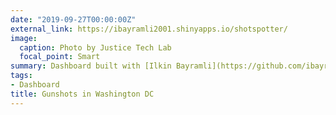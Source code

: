```yaml
---
date: "2019-09-27T00:00:00Z"
external_link: https://ibayramli2001.shinyapps.io/shotspotter/
image:
  caption: Photo by Justice Tech Lab
  focal_point: Smart
summary: Dashboard built with [Ilkin Bayramli](https://github.com/ibayramli2001) interactively animating maps of gunshots in DC across time.
tags:
- Dashboard
title: Gunshots in Washington DC
---
```

